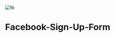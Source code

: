 ![fb](https://user-images.githubusercontent.com/107798073/219455690-9f498a93-f3d5-4c73-addc-72ff26876e2c.png)
# Facebook-Sign-Up-Form
